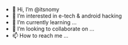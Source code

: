 - 👋 Hi, I’m @itsnomy
- 👀 I’m interested in e-tech & android hacking
- 🌱 I’m currently learning ...
- 💞️ I’m looking to collaborate on ...
- 📫 How to reach me ...

<!---
itsnomy/itsnomy is a ✨ special ✨ repository because its `README.md` (this file) appears on your GitHub profile.
You can click the Preview link to take a look at your changes.
--->
